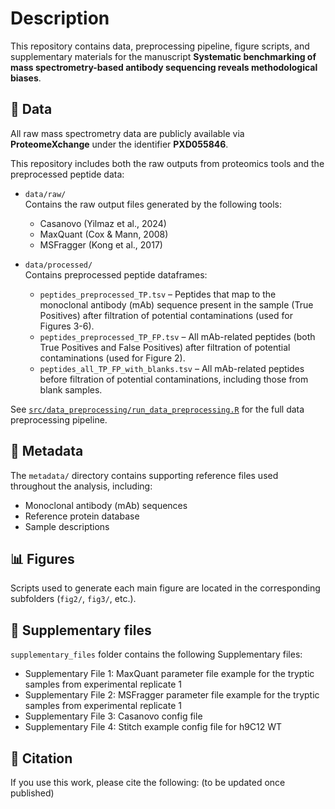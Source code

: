 # Description

This repository contains data, preprocessing pipeline, figure scripts, and supplementary materials for the manuscript **Systematic benchmarking of mass spectrometry-based antibody sequencing reveals methodological biases**.

## 📄 Data

All raw mass spectrometry data are publicly available via **ProteomeXchange** under the identifier **PXD055846**.

This repository includes both the raw outputs from proteomics tools and the preprocessed peptide data:

- `data/raw/`  
  Contains the raw output files generated by the following tools:  
  - Casanovo (Yilmaz et al., 2024)  
  - MaxQuant (Cox & Mann, 2008)  
  - MSFragger (Kong et al., 2017)

- `data/processed/`  
  Contains preprocessed peptide dataframes:
  - `peptides_preprocessed_TP.tsv` – Peptides that map to the monoclonal antibody (mAb) sequence present in the sample (True Positives) after filtration of potential contaminations (used for Figures 3-6).
  - `peptides_preprocessed_TP_FP.tsv` – All mAb-related peptides (both True Positives and False Positives) after filtration of potential contaminations (used for Figure 2).
  - `peptides_all_TP_FP_with_blanks.tsv` – All mAb-related peptides before filtration of potential contaminations, including those from blank samples.

See [`src/data_preprocessing/run_data_preprocessing.R`](src/data_preprocessing/run_data_preprocessing.R) for the full data preprocessing pipeline.


## 📄 Metadata
The `metadata/` directory contains supporting reference files used throughout the analysis, including:

- Monoclonal antibody (mAb) sequences
- Reference protein database
- Sample descriptions 

## 📊 Figures
Scripts used to generate each main figure are located in the corresponding subfolders (`fig2/`, `fig3/`, etc.).


## 📎 Supplementary files
`supplementary_files` folder contains the following Supplementary files:

- Supplementary File 1: MaxQuant parameter file example for the tryptic samples from experimental replicate 1
- Supplementary File 2: MSFragger parameter file example for the tryptic samples from experimental replicate 1 
- Supplementary File 3: Casanovo config file
- Supplementary File 4: Stitch example config file for h9C12 WT


## 📝 Citation

If you use this work, please cite the following: (to be updated once published)

